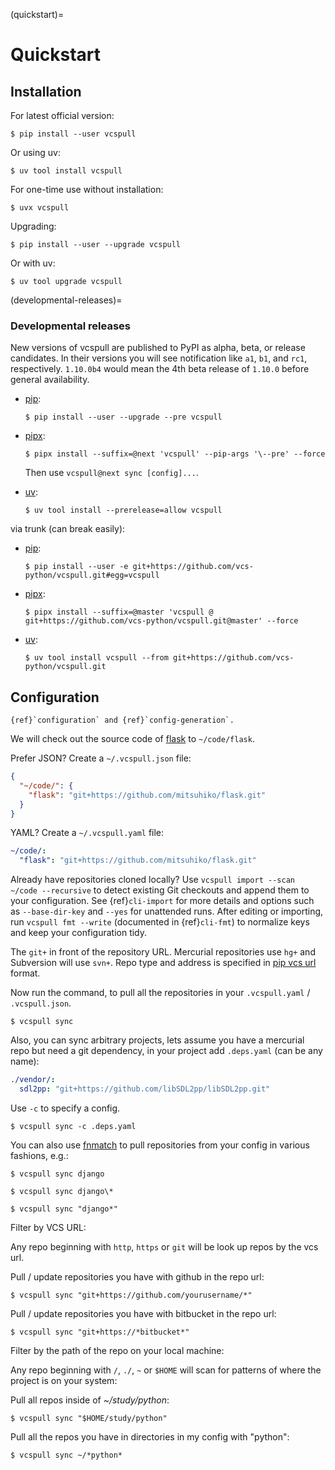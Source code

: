(quickstart)=

# Quickstart

## Installation

For latest official version:

```console
$ pip install --user vcspull
```

Or using uv:

```console
$ uv tool install vcspull
```

For one-time use without installation:

```console
$ uvx vcspull
```

Upgrading:

```console
$ pip install --user --upgrade vcspull
```

Or with uv:

```console
$ uv tool upgrade vcspull
```

(developmental-releases)=

### Developmental releases

New versions of vcspull are published to PyPI as alpha, beta, or release candidates.
In their versions you will see notification like `a1`, `b1`, and `rc1`, respectively.
`1.10.0b4` would mean the 4th beta release of `1.10.0` before general availability.

- [pip]\:

  ```console
  $ pip install --user --upgrade --pre vcspull
  ```

- [pipx]\:

  ```console
  $ pipx install --suffix=@next 'vcspull' --pip-args '\--pre' --force
  ```

  Then use `vcspull@next sync [config]...`.

- [uv]\:

  ```console
  $ uv tool install --prerelease=allow vcspull
  ```

via trunk (can break easily):

- [pip]\:

  ```console
  $ pip install --user -e git+https://github.com/vcs-python/vcspull.git#egg=vcspull
  ```

- [pipx]\:

  ```console
  $ pipx install --suffix=@master 'vcspull @ git+https://github.com/vcs-python/vcspull.git@master' --force
  ```

- [uv]\:

  ```console
  $ uv tool install vcspull --from git+https://github.com/vcs-python/vcspull.git
  ```

[pip]: https://pip.pypa.io/en/stable/
[pipx]: https://pypa.github.io/pipx/docs/
[uv]: https://docs.astral.sh/uv/

## Configuration

```{seealso}
{ref}`configuration` and {ref}`config-generation`.
```

We will check out the source code of [flask][flask] to `~/code/flask`.

Prefer JSON? Create a `~/.vcspull.json` file:

```json
{
  "~/code/": {
    "flask": "git+https://github.com/mitsuhiko/flask.git"
  }
}
```

YAML? Create a `~/.vcspull.yaml` file:

```yaml
~/code/:
  "flask": "git+https://github.com/mitsuhiko/flask.git"
```

Already have repositories cloned locally? Use
`vcspull import --scan ~/code --recursive` to detect existing Git checkouts and
append them to your configuration. See {ref}`cli-import` for more details and
options such as `--base-dir-key` and `--yes` for unattended runs. After editing
or importing, run `vcspull fmt --write` (documented in {ref}`cli-fmt`) to
normalize keys and keep your configuration tidy.

The `git+` in front of the repository URL. Mercurial repositories use
`hg+` and Subversion will use `svn+`. Repo type and address is
specified in [pip vcs url][pip vcs url] format.

Now run the command, to pull all the repositories in your
`.vcspull.yaml` / `.vcspull.json`.

```console
$ vcspull sync
```

Also, you can sync arbitrary projects, lets assume you have a mercurial
repo but need a git dependency, in your project add `.deps.yaml` (can
be any name):

```yaml
./vendor/:
  sdl2pp: "git+https://github.com/libSDL2pp/libSDL2pp.git"
```

Use `-c` to specify a config.

```console
$ vcspull sync -c .deps.yaml
```

You can also use [fnmatch] to pull repositories from your config in
various fashions, e.g.:

```console
$ vcspull sync django
```

```console
$ vcspull sync django\*
```

```console
$ vcspull sync "django*"
```

Filter by VCS URL:

Any repo beginning with `http`, `https` or `git` will be look up
repos by the vcs url.

Pull / update repositories you have with github in the repo url:

```console
$ vcspull sync "git+https://github.com/yourusername/*"
```

Pull / update repositories you have with bitbucket in the repo url:

```console
$ vcspull sync "git+https://*bitbucket*"
```

Filter by the path of the repo on your local machine:

Any repo beginning with `/`, `./`, `~` or `$HOME` will scan
for patterns of where the project is on your system:

Pull all repos inside of _~/study/python_:

```console
$ vcspull sync "$HOME/study/python"
```

Pull all the repos you have in directories in my config with "python":

```console
$ vcspull sync ~/*python*
```

[pip vcs url]: http://www.pip-installer.org/en/latest/logic.html#vcs-support
[flask]: http://flask.pocoo.org/
[fnmatch]: http://pubs.opengroup.org/onlinepubs/009695399/functions/fnmatch.html

